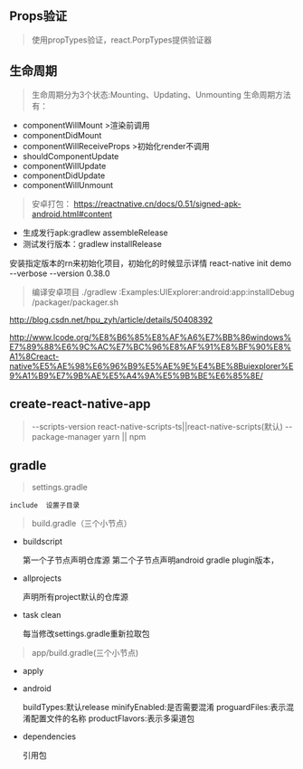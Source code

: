 ## Props验证
> 使用propTypes验证，react.PorpTypes提供验证器
## 生命周期
> 生命周期分为3个状态:Mounting、Updating、Unmounting
> 生命周期方法有：
* componentWillMount >渲染前调用
* componentDidMount
* componentWillReceiveProps >初始化render不调用
* shouldComponentUpdate
* componentWillUpdate
* componentDidUpdate
* componentWillUnmount

> 安卓打包：
https://reactnative.cn/docs/0.51/signed-apk-android.html#content
* 生成发行apk:gradlew assembleRelease
* 测试发行版本：gradlew installRelease

安装指定版本的rn来初始化项目，初始化的时候显示详情
react-native init demo --verbose --version 0.38.0


> 编译安卓项目
./gradlew :Examples:UIExplorer:android:app:installDebug
/packager/packager.sh

http://blog.csdn.net/hpu_zyh/article/details/50408392

http://www.lcode.org/%E8%B6%85%E8%AF%A6%E7%BB%86windows%E7%89%88%E6%9C%AC%E7%BC%96%E8%AF%91%E8%BF%90%E8%A1%8Creact-native%E5%AE%98%E6%96%B9%E5%AE%9E%E4%BE%8Buiexplorer%E9%A1%B9%E7%9B%AE%E5%A4%9A%E5%9B%BE%E6%85%8E/

## create-react-native-app
> --scripts-version    react-native-scripts-ts||react-native-scripts(默认)
> --package-manager  yarn || npm

## gradle
> settings.gradle

    include  设置子目录

> build.gradle（三个小节点）

* buildscript

    第一个子节点声明仓库源
    第二个子节点声明android gradle plugin版本，

* allprojects

    声明所有project默认的仓库源
    
* task clean
    
    每当修改settings.gradle重新拉取包
    
> app/build.gradle(三个小节点)

* apply
* android

    buildTypes:默认release
    minifyEnabled:是否需要混淆
    proguardFiles:表示混淆配置文件的名称
    productFlavors:表示多渠道包

* dependencies

    引用包
